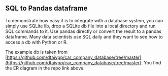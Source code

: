 ## SQL to Pandas dataframe
To demonstrate how easy it is to integrate with a database system, you can simply use SQLite lib, drop a SQLite db file into a local directory and run SQL commands to it. Use pandas directly or convert the result to a pandas dataframe. Many data scientists use SQL daily and they want to see how to access a db with Python or R.

The example db is taken from [https://github.com/dtaivpp/car_company_database/tree/master](https://github.com/dtaivpp/car_company_database/tree/master). You find the ER diagram in the repo link above.
